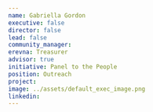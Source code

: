 ```yaml
---
name: Gabriella Gordon
executive: false
director: false
lead: false
community_manager:  
erevna: Treasurer 
advisor: true
initiative: Panel to the People
position: Outreach
project:  
image: ../assets/default_exec_image.png
linkedin: 
---
```


